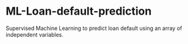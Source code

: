 # ML-Loan-default-prediction
Supervised Machine Learning to predict loan default using an array of independent variables.
